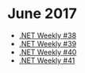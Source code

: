 # June 2017

+ [.NET Weekly #38](number-38.md)
+ [.NET Weekly #39](number-39.md)
+ [.NET Weekly #40](number-40.md)
+ [.NET Weekly #41](number-41.md)